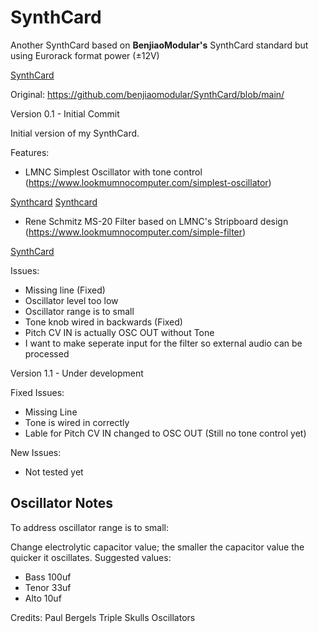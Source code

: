 # SynthCard
Another SynthCard based on **BenjiaoModular's** SynthCard standard but using Eurorack format power (±12V)

[SynthCard](Images/synthcard-dimensions.png)

Original: https://github.com/benjiaomodular/SynthCard/blob/main/

Version 0.1 - Initial Commit

Initial version of my SynthCard. 

Features:
- LMNC Simplest Oscillator with tone control (https://www.lookmumnocomputer.com/simplest-oscillator)

[Synthcard](Images/SUPER+SIMPLE+OSCILLATOR.png)
[Synthcard](Images/SIMPLE+OSCILLATOR+SCHEMATIC.jpeg)

- Rene Schmitz MS-20 Filter based on LMNC's Stripboard design (https://www.lookmumnocomputer.com/simple-filter)

[SynthCard](Images/MS20-Stripboard.jpeg)

Issues:
- Missing line (Fixed)
- Oscillator level too low
- Oscillator range is to small
- Tone knob wired in backwards (Fixed)
- Pitch CV IN is actually OSC OUT without Tone
- I want to make seperate input for the filter so external audio can be processed



Version 1.1 - Under development

Fixed Issues:
- Missing Line
- Tone is wired in correctly
- Lable for Pitch CV IN changed to OSC OUT (Still no tone control yet)

New Issues:
- Not tested yet

## Oscillator Notes
To address oscillator range is to small:

Change electrolytic capacitor value; the smaller the capacitor value the quicker it oscillates.
Suggested values:

- Bass 100uf
- Tenor 33uf
- Alto 10uf

Credits: Paul Bergels Triple Skulls Oscillators